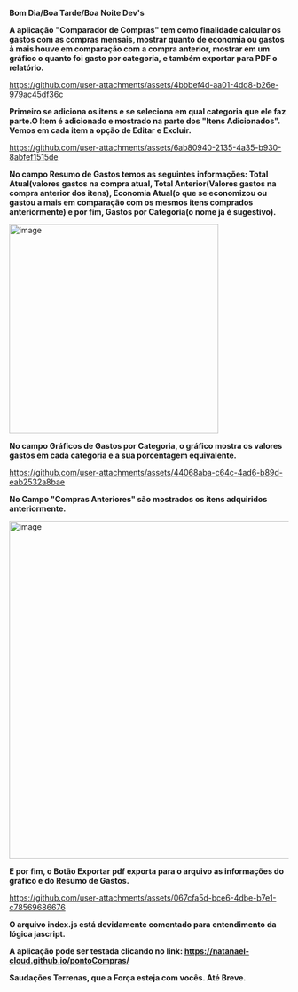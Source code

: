 <strong>Bom Dia/Boa Tarde/Boa Noite Dev's</strong>


<strong>A aplicação "Comparador de Compras" tem como finalidade calcular os gastos com as compras mensais, mostrar quanto de economia ou gastos à mais houve em comparação com a compra anterior, mostrar em um gráfico o quanto foi gasto por categoria, e também exportar para PDF o relatório.</strong>



https://github.com/user-attachments/assets/4bbbef4d-aa01-4dd8-b26e-979ac45df36c


<strong>Primeiro se adiciona os itens e se seleciona em qual categoria que ele faz parte.O Item é adicionado e mostrado na parte dos "Itens Adicionados". Vemos em cada item a opção de Editar e Excluir.</strong>


https://github.com/user-attachments/assets/6ab80940-2135-4a35-b930-8abfef1515de


<strong>No campo Resumo de Gastos temos as seguintes informações: Total Atual(valores gastos na compra atual, Total Anterior(Valores gastos na compra anterior dos itens), Economia Atual(o que se economizou ou gastou a mais em comparação com os mesmos itens comprados anteriormente) e por fim, Gastos por Categoria(o nome ja é sugestivo).</strong>


<img width="377" alt="image" src="https://github.com/user-attachments/assets/639cc422-5da2-4fb8-947a-3380006aea15">



<strong>No campo Gráficos de Gastos por Categoria, o gráfico mostra os valores gastos em cada categoria e a sua porcentagem equivalente.</strong>



https://github.com/user-attachments/assets/44068aba-c64c-4ad6-b89d-eab2532a8bae


<strong>No Campo "Compras Anteriores" são mostrados os itens adquiridos anteriormente.</strong>


<img width="609" alt="image" src="https://github.com/user-attachments/assets/b0181b03-f7cc-45a1-81d0-3a70241094c8">


<strong> E por fim, o Botão Exportar pdf exporta para o arquivo as informações do gráfico e do Resumo de Gastos.</strong>

https://github.com/user-attachments/assets/067cfa5d-bce6-4dbe-b7e1-c78569686676

<strong>O arquivo index.js está devidamente comentado para entendimento da lógica jascript.</strong>

<strong>A aplicação pode ser testada clicando no link: https://natanael-cloud.github.io/pontoCompras/</strong>



<strong>Saudações Terrenas, que a Força esteja com vocês. Até Breve.</strong>

